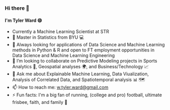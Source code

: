 ### Hi there 👋

<!--
**runstats21/runstats21** is a ✨ _special_ ✨ repository because its `README.md` (this file) appears on your GitHub profile.

Here are some ideas to get you started:

-  I’m currently working on a Master's Degree in Statistics (BYU '24)
- 🌱 I’m currently learning Data Science and Machine Learning methods in Python & R
- :football I’m looking to collaborate on Sports Analytics and Predictive Modeling
- 🤔 I’m looking for 
- :chart_with_upwards_trend: Ask me about Data Visualization with ggplot2 and plotly express and Data Wrangling
- 📫 How to reach me: tylerw17@byu.edu
- 😄 Pronouns: ...
- ⚡ Fun fact: I'm currently training for my 2nd marathon! 
- :eyeglasses: I’m looking for Data Science employment opportunities in the USA or Bangkok, Thailand
-->
#### I'm Tyler Ward 😄
- Currently a Machine Learning Scientist at STR
- 🏫 Master in Statistics from BYU :computer:
- 🌱 Always looking for applications of Data Science and Machine Learning methods in Python & R and open to FT employment opportunities in Data Science and Machine Learning Engineering
- :calling: I’m looking to collaborate on Predictive Modeling projects in Sports Analytics :football:, Geospatial analyses 🌍, and Business/Technology :chart_with_upwards_trend:
- :speech_balloon: Ask me about Explainable Machine Learning, Data Viualization, Analysis of Correlated Data, and Spatiotemporal analysis :bar_chart: 🗺️
- 📫 How to reach me: w.tyler.ward@gmail.com
- ⚡ Fun facts: I'm a big fan of running, (college and pro) football, ultimate frisbee, faith, and family :running:
